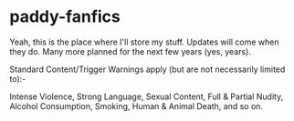 # paddy-fanfics

Yeah, this is the place where I'll store my stuff. Updates will come when they do. Many more planned for the next few years (yes, years).

Standard Content/Trigger Warnings apply (but are not necessarily limited to):-

Intense Violence, Strong Language, Sexual Content, Full & Partial Nudity, Alcohol Consumption, Smoking, Human & Animal Death, and so on.
